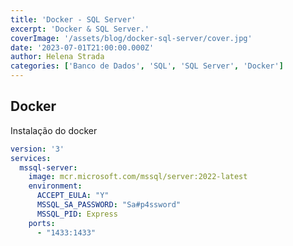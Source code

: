 ```yaml
---
title: 'Docker - SQL Server'
excerpt: 'Docker & SQL Server.'
coverImage: '/assets/blog/docker-sql-server/cover.jpg'
date: '2023-07-01T21:00:00.000Z'
author: Helena Strada
categories: ['Banco de Dados', 'SQL', 'SQL Server', 'Docker']
---
```


## Docker

Instalação do docker

```yaml
version: '3'
services:
  mssql-server:
    image: mcr.microsoft.com/mssql/server:2022-latest
    environment:
      ACCEPT_EULA: "Y"
      MSSQL_SA_PASSWORD: "Sa#p4ssword"
      MSSQL_PID: Express
    ports:
      - "1433:1433"
```
